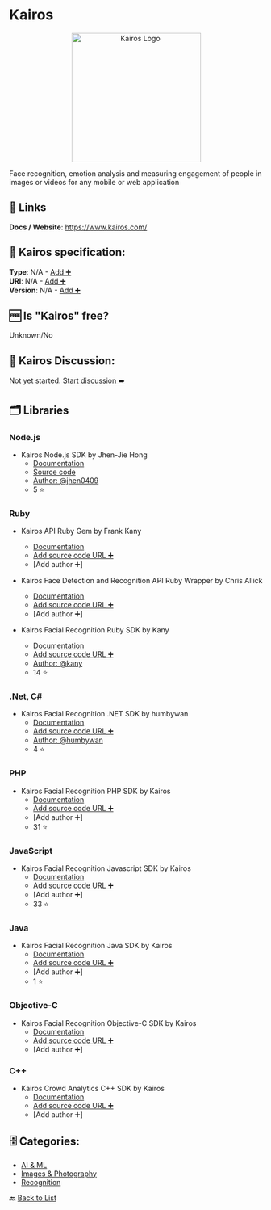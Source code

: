 # Kairos
<p align="center">
    <img width="256" src="https://raw.githubusercontent.com/apis-list/apis-list/main/apis/kairos/logo_256x256.png" alt="Kairos Logo"/>
</p>
Face recognition, emotion analysis and measuring engagement of people in images or videos for any mobile or web application

##  🔗 Links
**Docs / Website**: https://www.kairos.com/

## 🧬 Kairos specification:
**Type**: N/A - [Add ➕](https://github.com/apis-list/apis-list/edit/main/apis-list.yaml)  
**URI**: N/A - [Add ➕](https://github.com/apis-list/apis-list/edit/main/apis-list.yaml)  
**Version**: N/A - [Add ➕](https://github.com/apis-list/apis-list/edit/main/apis-list.yaml)

## 🆓 Is "Kairos" free?
Unknown/No  

## 💬 Kairos Discussion:
Not yet started. [Start discussion ➡️](https://github.com/apis-list/apis-list/discussions/new)

## 🗂️ Libraries
### Node.js
- Kairos Node.js SDK by Jhen-Jie Hong
    - [Documentation](https://www.npmjs.com/package/kairos-api)
    - [Source code](https://github.com/jhen0409/node-kairos-api)
    - [Author: @jhen0409](https://github.com/jhen0409)
    - 5 ⭐

### Ruby
- Kairos API Ruby Gem by Frank Kany
    - [Documentation](https://rubygems.org/gems/kairos-api)
    - [Add source code URL ➕]()
    - [Add author ➕]

- Kairos Face Detection and Recognition API Ruby Wrapper by Chris Allick
    - [Documentation](https://rubygems.org/gems/kairos)
    - [Add source code URL ➕]()
    - [Add author ➕]

- Kairos Facial Recognition Ruby SDK by Kany
    - [Documentation](https://github.com/kany/kairos-api)
    - [Add source code URL ➕]()
    - [Author: @kany](https://github.com/kany)
    - 14 ⭐

### .Net, C#
- Kairos Facial Recognition .NET SDK by humbywan
    - [Documentation](https://github.com/humbywan/Kairos.Net)
    - [Add source code URL ➕]()
    - [Author: @humbywan](https://github.com/humbywan)
    - 4 ⭐

### PHP
- Kairos Facial Recognition PHP SDK by Kairos
    - [Documentation](https://github.com/kairosinc/Kairos-SDK-PHP)
    - [Add source code URL ➕]()
    - [Add author ➕]
    - 31 ⭐

### JavaScript
- Kairos Facial Recognition Javascript SDK by Kairos
    - [Documentation](https://github.com/kairosinc/Kairos-SDK-Javascript)
    - [Add source code URL ➕]()
    - [Add author ➕]
    - 33 ⭐

### Java
- Kairos Facial Recognition Java SDK by Kairos
    - [Documentation](https://github.com/kairosinc/Kairos-SDK-Android)
    - [Add source code URL ➕]()
    - [Add author ➕]
    - 1 ⭐

### Objective-C
- Kairos Facial Recognition Objective-C SDK by Kairos
    - [Documentation](https://github.com/kairosinc/Kairos-SDK-iOS)
    - [Add source code URL ➕]()
    - [Add author ➕]

### C++
- Kairos Crowd Analytics C++ SDK by Kairos
    - [Documentation](https://www.kairos.com/crowd-analytics-sdk#trial)
    - [Add source code URL ➕]()
    - [Add author ➕]


## 🗄️ Categories:
- [AI & ML](https://github.com/apis-list/apis-list#ai--ml-)
- [Images & Photography](https://github.com/apis-list/apis-list#images--photography-)
- [Recognition](https://github.com/apis-list/apis-list#recognition-)

🔙  [Back to List](https://github.com/apis-list/apis-list)
